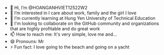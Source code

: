 - 👋 Hi, I’m @HOANGANHVIET12522W2
- 👀 I’m interested in I care about work, family and the girl I love
- 🌱 I’m currently learning at Hung Yen University of Technical Education
- 💞️ I'm looking to collaborate on the GitHub community and organizations that are highly profitable and do great work
- 📫 How to reach me: It's very simple, love me and...
- 😄 Pronouns: Mr
- ⚡ Fun fact: I love going to the beach and going on a yacht

<!---
HOANGANHVIET12522W2/HOANGANHVIET12522W2 is a ✨ special ✨ repository because its `README.md` (this file) appears on your GitHub profile.
You can click the Preview link to take a look at your changes.
--->
